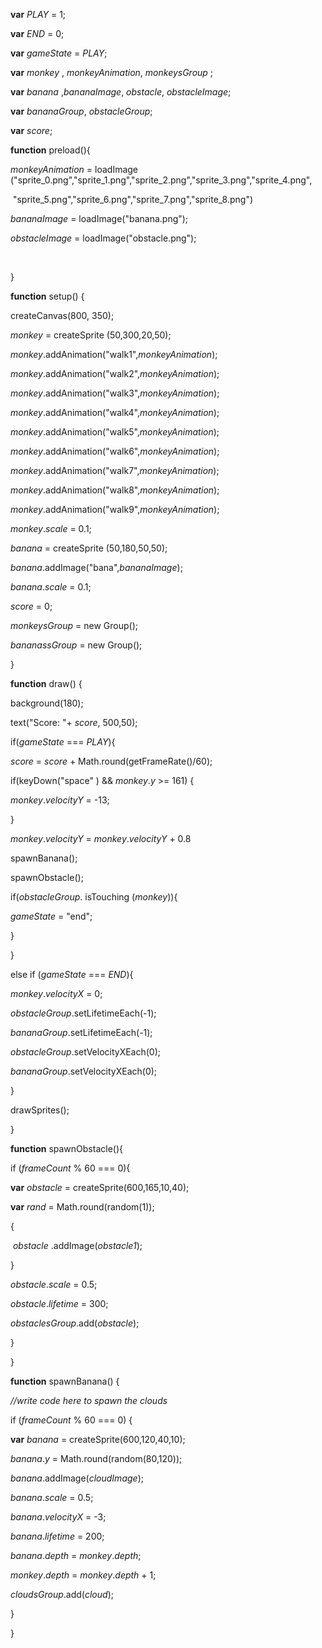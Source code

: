 **var** *PLAY* = 1;

**var** *END* = 0;

**var** *gameState* = *PLAY*;



**var** *monkey* , *monkeyAnimation*, *monkeysGroup* ;



**var** *banana* ,*bananaImage*, *obstacle*, *obstacleImage*;



**var** *bananaGroup*, *obstacleGroup*;



**var** *score*;







**function** preload(){

 

 

 *monkeyAnimation* = loadImage ("sprite_0.png","sprite_1.png","sprite_2.png","sprite_3.png","sprite_4.png",



​              "sprite_5.png","sprite_6.png","sprite_7.png","sprite_8.png")





 *bananaImage* = loadImage("banana.png");





 *obstacleImage* = loadImage("obstacle.png");

​               



}





**function** setup() {



 createCanvas(800, 350);

  

 *monkey* = createSprite (50,300,20,50);



 *monkey*.addAnimation("walk1",*monkeyAnimation*);

 *monkey*.addAnimation("walk2",*monkeyAnimation*);

 *monkey*.addAnimation("walk3",*monkeyAnimation*);

 *monkey*.addAnimation("walk4",*monkeyAnimation*);

 *monkey*.addAnimation("walk5",*monkeyAnimation*);

 *monkey*.addAnimation("walk6",*monkeyAnimation*);

 *monkey*.addAnimation("walk7",*monkeyAnimation*);

 *monkey*.addAnimation("walk8",*monkeyAnimation*);

 *monkey*.addAnimation("walk9",*monkeyAnimation*);



 

 *monkey*.*scale* = 0.1;





 *banana* = createSprite (50,180,50,50);

 *banana*.addImage("bana",*bananaImage*);

 *banana*.*scale* = 0.1;





 *score* = 0;





 *monkeysGroup* = new Group();

 

 *bananassGroup* = new Group();

 

}





**function** draw() {



 background(180);

 

 text("Score: "+ *score*, 500,50);

 

 



 if(*gameState* === *PLAY*){



  *score* = *score* + Math.round(getFrameRate()/60);







  if(keyDown("space" ) && *monkey*.*y* >= 161) {

   *monkey*.*velocityY* = -13;

 }





  *monkey*.*velocityY* = *monkey*.*velocityY* + 0.8



  spawnBanana();



  spawnObstacle();



if(*obstacleGroup*. isTouching (*monkey*)){

  

   *gameState* = "end";



}

 

 }



else if (*gameState* === *END*){



  *monkey*.*velocityX* = 0;



  *obstacleGroup*.setLifetimeEach(-1);

  *bananaGroup*.setLifetimeEach(-1);

   

   *obstacleGroup*.setVelocityXEach(0);

   *bananaGroup*.setVelocityXEach(0);  





}





 drawSprites();



}



**function** spawnObstacle(){

 if (*frameCount* % 60 === 0){



  **var** *obstacle* = createSprite(600,165,10,40);

  **var** *rand* = Math.round(random(1));

   {

​    *obstacle* .addImage(*obstacle1*);   

}



  *obstacle*.*scale* = 0.5;

  *obstacle*.*lifetime* = 300;

  *obstaclesGroup*.add(*obstacle*);

}

}





**function** spawnBanana() {

 *//write code here to spawn the clouds*

 if (*frameCount* % 60 === 0) {

  **var** *banana* = createSprite(600,120,40,10);

  *banana*.*y* = Math.round(random(80,120));

  *banana*.addImage(*cloudImage*);

  *banana*.*scale* = 0.5;

  *banana*.*velocityX* = -3;

  

  *banana*.*lifetime* = 200;

  

  

  *banana*.*depth* = *monkey*.*depth*;



  *monkey*.*depth* = *monkey*.*depth* + 1;

  

  *cloudsGroup*.add(*cloud*);

 }

}